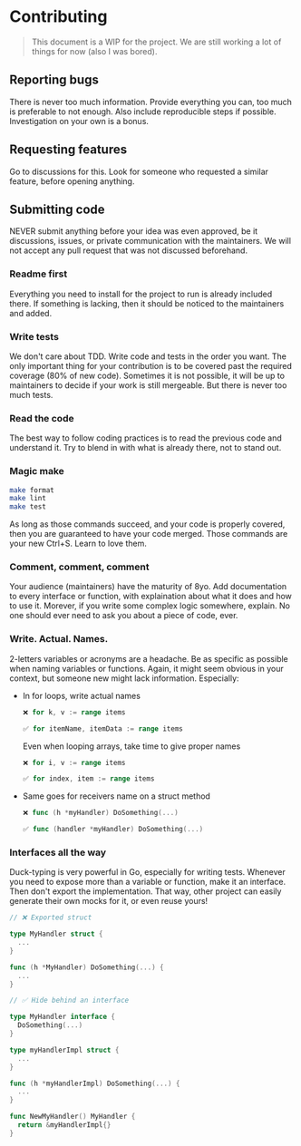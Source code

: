 # Contributing

> This document is a WIP for the project. We are still working a lot of things for now (also I was bored).

## Reporting bugs

There is never too much information. Provide everything you can, too much is preferable to not enough. Also
include reproducible steps if possible. Investigation on your own is a bonus.

## Requesting features

Go to discussions for this. Look for someone who requested a similar feature, before opening anything.

## Submitting code

NEVER submit anything before your idea was even approved, be it discussions, issues, or private communication with the
maintainers. We will not accept any pull request that was not discussed beforehand.

### Readme first

Everything you need to install for the project to run is already included there. If something is lacking, then
it should be noticed to the maintainers and added.

### Write tests

We don't care about TDD. Write code and tests in the order you want. The only important thing for your contribution
is to be covered past the required coverage (80% of new code). Sometimes it is not possible, it will be up to
maintainers to decide if your work is still mergeable. But there is never too much tests.

### Read the code

The best way to follow coding practices is to read the previous code and understand it. Try to blend in with what is 
already there, not to stand out.

### Magic make

```bash
make format
make lint
make test
```

As long as those commands succeed, and your code is properly covered, then you are guaranteed to have your code
merged. Those commands are your new Ctrl+S. Learn to love them.

### Comment, comment, comment

Your audience (maintainers) have the maturity of 8yo. Add documentation to every interface or function, with 
explaination about what it does and how to use it. Morever, if you write some complex logic somewhere, explain. No one 
should ever need to ask you about a piece of code, ever.

### Write. Actual. Names.

2-letters variables or acronyms are a headache. Be as specific as possible when naming variables or functions.
Again, it might seem obvious in your context, but someone new might lack information. Especially:

- In for loops, write actual names
  ```go
  ❌ for k, v := range items
  
  ✅ for itemName, itemData := range items
  ```
  Even when looping arrays, take time to give proper names
  ```go
  ❌ for i, v := range items
  
  ✅ for index, item := range items
  ```
- Same goes for receivers name on a struct method
  ```go
  ❌ func (h *myHandler) DoSomething(...)
  
  ✅ func (handler *myHandler) DoSomething(...)
  ```

### Interfaces all the way

Duck-typing is very powerful in Go, especially for writing tests. Whenever you need to expose more than a variable
or function, make it an interface. Then don't export the implementation. That way, other project can easily generate
their own mocks for it, or even reuse yours!

```go
// ❌ Exported struct

type MyHandler struct {
  ...
}

func (h *MyHandler) DoSomething(...) {
  ...
}

// ✅ Hide behind an interface

type MyHandler interface {
  DoSomething(...)
}

type myHandlerImpl struct {
  ...
}

func (h *myHandlerImpl) DoSomething(...) {
  ...
}

func NewMyHandler() MyHandler {
  return &myHandlerImpl{}
}
```
